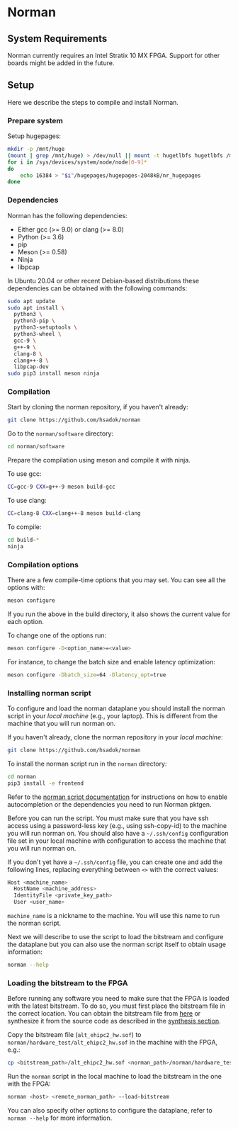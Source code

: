 # Norman

## System Requirements

Norman currently requires an Intel Stratix 10 MX FPGA. Support for other boards might be added in the future.

## Setup

Here we describe the steps to compile and install Norman.

### Prepare system

Setup hugepages:

```bash
mkdir -p /mnt/huge
(mount | grep /mnt/huge) > /dev/null || mount -t hugetlbfs hugetlbfs /mnt/huge
for i in /sys/devices/system/node/node[0-9]*
do
	echo 16384 > "$i"/hugepages/hugepages-2048kB/nr_hugepages
done
```

<!-- TODO(sadok): Make hugepage allocation permanent. -->

<!-- TODO(sadok): Describe how to setup quartus project. -->

### Dependencies

Norman has the following dependencies:
* Either gcc (>= 9.0) or clang (>= 8.0)
* Python (>= 3.6)
* pip
* Meson (>= 0.58)
* Ninja
* libpcap

In Ubuntu 20.04 or other recent Debian-based distributions these dependencies can be obtained with the following commands:
```bash
sudo apt update
sudo apt install \
  python3 \
  python3-pip \
  python3-setuptools \
  python3-wheel \
  gcc-9 \
  g++-9 \
  clang-8 \
  clang++-8 \
  libpcap-dev
sudo pip3 install meson ninja
```

### Compilation

Start by cloning the norman repository, if you haven't already:
```bash
git clone https://github.com/hsadok/norman
```

Go to the `norman/software` directory:
```bash
cd norman/software
```

Prepare the compilation using meson and compile it with ninja.

To use gcc:
```bash
CC=gcc-9 CXX=g++-9 meson build-gcc
```

To use clang:
```bash
CC=clang-8 CXX=clang++-8 meson build-clang
```

To compile:
```bash
cd build-*
ninja
```

### Compilation options

There are a few compile-time options that you may set. You can see all the options with:
```bash
meson configure
```

If you run the above in the build directory, it also shows the current value for each option.

To change one of the options run:
```bash
meson configure -D<option_name>=<value>
```

For instance, to change the batch size and enable latency optimization:
```bash
meson configure -Dbatch_size=64 -Dlatency_opt=true
```

<!--- TODO(sadok): Describe how to synthesize hardware. -->

### Installing norman script

To configure and load the norman dataplane you should install the norman script in your *local machine* (e.g., your laptop). This is different from the machine that you will run norman on.

If you haven't already, clone the norman repository in your *local machine*:
```bash
git clone https://github.com/hsadok/norman
```

To install the norman script run in the `norman` directory:
```bash
cd norman
pip3 install -e frontend
```

Refer to the [norman script documentation](frontend/README.md) for instructions on how to enable autocompletion or the dependencies you need to run Norman pktgen.

Before you can run the script. You must make sure that you have ssh access using a password-less key (e.g., using ssh-copy-id) to the machine you will run norman on. You should also have a `~/.ssh/config` configuration file set in your local machine with configuration to access the machine that you will run norman on.

If you don't yet have a `~/.ssh/config` file, you can create one and add the following lines, replacing everything between `<>` with the correct values:
```bash
Host <machine_name>
  HostName <machine_address>
  IdentityFile <private_key_path>
  User <user_name>
```

`machine_name` is a nickname to the machine. You will use this name to run the norman script.

Next we will describe to use the script to load the bitstream and configure the dataplane but you can also use the norman script itself to obtain usage information:
```bash
norman --help
```

### Loading the bitstream to the FPGA

Before running any software you need to make sure that the FPGA is loaded with the latest bitstream. To do so, you must first place the bitstream file in the correct location. You can obtain the bitstream file from [here](https://drive.google.com/drive/folders/1J2YYTNXotdOOeKWvoj_5-heE5qE2dQAC?usp=sharing) or synthesize it from the source code as described in the [synthesis section](#synthesis).

Copy the bitstream file (`alt_ehipc2_hw.sof`) to `norman/hardware_test/alt_ehipc2_hw.sof` in the machine with the FPGA, e.g.:
```bash
cp <bitstream_path>/alt_ehipc2_hw.sof <norman_path>/norman/hardware_test/alt_ehipc2_hw.sof
```

Run the `norman` script in the local machine to load the bitstream in the one with the FPGA:
```bash
norman <host> <remote_norman_path> --load-bitstream
```

You can also specify other options to configure the dataplane, refer to `norman --help` for more information.

<!---
## Development Environment

### Software

### Hardware

* Simulation
* Synthesis

-->
